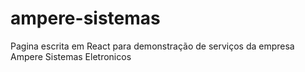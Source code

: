 # ampere-sistemas

Pagina escrita em React para demonstração de serviços da empresa Ampere Sistemas Eletronicos
